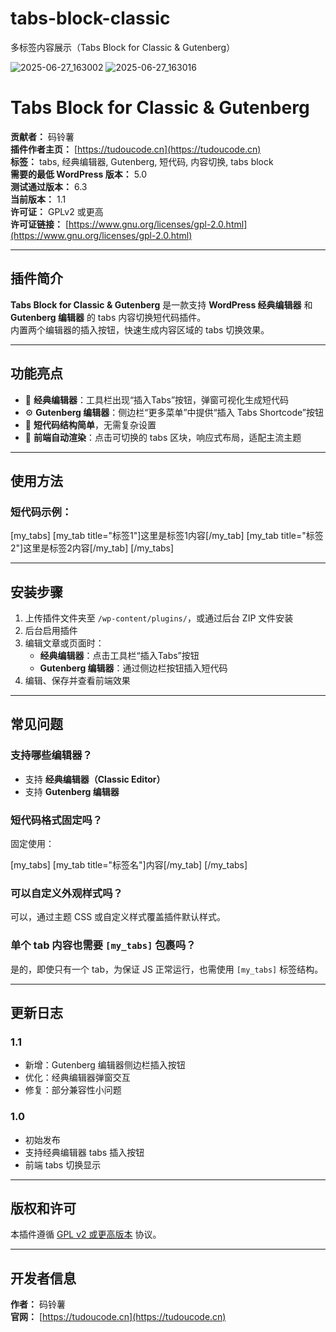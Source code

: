 # tabs-block-classic
多标签内容展示（Tabs Block for Classic &amp; Gutenberg）

![2025-06-27_163002](https://github.com/user-attachments/assets/05ce9184-2bba-43e9-9225-2fb9d2866f4c)
![2025-06-27_163016](https://github.com/user-attachments/assets/874f998a-2c41-4cd6-bdf4-5676035caa30)


# Tabs Block for Classic & Gutenberg

**贡献者：** 码铃薯  
**插件作者主页：** [https://tudoucode.cn](https://tudoucode.cn)  
**标签：** tabs, 经典编辑器, Gutenberg, 短代码, 内容切换, tabs block  
**需要的最低 WordPress 版本：** 5.0  
**测试通过版本：** 6.3  
**当前版本：** 1.1  
**许可证：** GPLv2 或更高  
**许可证链接：** [https://www.gnu.org/licenses/gpl-2.0.html](https://www.gnu.org/licenses/gpl-2.0.html)  

---

## 插件简介

**Tabs Block for Classic & Gutenberg** 是一款支持 **WordPress 经典编辑器** 和 **Gutenberg 编辑器** 的 tabs 内容切换短代码插件。  
内置两个编辑器的插入按钮，快速生成内容区域的 tabs 切换效果。

---

## 功能亮点

- 📝 **经典编辑器**：工具栏出现“插入Tabs”按钮，弹窗可视化生成短代码  
- ⚙️ **Gutenberg 编辑器**：侧边栏“更多菜单”中提供“插入 Tabs Shortcode”按钮  
- 🧱 **短代码结构简单**，无需复杂设置  
- 🎨 **前端自动渲染**：点击可切换的 tabs 区块，响应式布局，适配主流主题  

---

## 使用方法

### 短代码示例：

[my_tabs]
[my_tab title="标签1"]这里是标签1内容[/my_tab]
[my_tab title="标签2"]这里是标签2内容[/my_tab]
[/my_tabs]


---

## 安装步骤

1. 上传插件文件夹至 `/wp-content/plugins/`，或通过后台 ZIP 文件安装  
2. 后台启用插件  
3. 编辑文章或页面时：  
   - **经典编辑器**：点击工具栏“插入Tabs”按钮  
   - **Gutenberg 编辑器**：通过侧边栏按钮插入短代码  
4. 编辑、保存并查看前端效果  

---

## 常见问题

### 支持哪些编辑器？

- 支持 **经典编辑器（Classic Editor）**
- 支持 **Gutenberg 编辑器**

### 短代码格式固定吗？

固定使用：

[my_tabs]
[my_tab title="标签名"]内容[/my_tab]
[/my_tabs]


### 可以自定义外观样式吗？

可以，通过主题 CSS 或自定义样式覆盖插件默认样式。

### 单个 tab 内容也需要 `[my_tabs]` 包裹吗？

是的，即使只有一个 tab，为保证 JS 正常运行，也需使用 `[my_tabs]` 标签结构。

---

## 更新日志

### 1.1
- 新增：Gutenberg 编辑器侧边栏插入按钮
- 优化：经典编辑器弹窗交互
- 修复：部分兼容性小问题

### 1.0
- 初始发布
- 支持经典编辑器 tabs 插入按钮
- 前端 tabs 切换显示

---

## 版权和许可

本插件遵循 [GPL v2 或更高版本](https://www.gnu.org/licenses/gpl-2.0.html) 协议。

---

## 开发者信息

**作者：** 码铃薯  
**官网：** [https://tudoucode.cn](https://tudoucode.cn)
